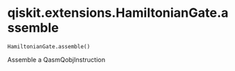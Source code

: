 # qiskit.extensions.HamiltonianGate.assemble

`HamiltonianGate.assemble()`

Assemble a QasmQobjInstruction
